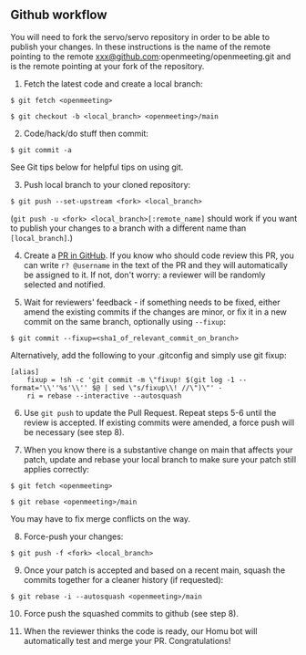 ## Github workflow

You will need to fork the servo/servo repository in order to be able to publish your changes. In these instructions <openmeeting> is the name of the remote pointing to the remote xxx@github.com:openmeeting/openmeeting.git and <fork> is the remote pointing at your fork of the repository.

1. Fetch the latest code and create a local branch:

```$ git fetch <openmeeting>```

```$ git checkout -b <local_branch> <openmeeting>/main```

2. Code/hack/do stuff then commit:

```$ git commit -a ```

See Git tips below for helpful tips on using git.

3. Push local branch to your cloned repository:
```
$ git push --set-upstream <fork> <local_branch> 
```
(```git push -u <fork> <local_branch>[:remote_name]``` should work if you want to publish your changes to a branch with a different name than ```[local_branch]```.)

4. Create a [PR in GitHub](https://docs.github.com/en/pull-requests/collaborating-with-pull-requests/proposing-changes-to-your-work-with-pull-requests/about-pull-requests). If you know who should code review this PR, you can write ```r? @username``` in the text of the PR and they will automatically be assigned to it. If not, don't worry: a reviewer will be randomly selected and notified.

5. Wait for reviewers' feedback - if something needs to be fixed, either amend the existing commits if the changes are minor, or fix it in a new commit on the same branch, optionally using ```--fixup```:

```$ git commit --fixup=<sha1_of_relevant_commit_on_branch>```

Alternatively, add the following to your .gitconfig and simply use git fixup:
```
[alias]
	fixup = !sh -c 'git commit -m \"fixup! $(git log -1 --format='\\''%s'\\'' $@ | sed \"s/fixup\\! //\")\"' -
	ri = rebase --interactive --autosquash
```
6. Use ```git push``` to update the Pull Request. Repeat steps 5-6 until the review is accepted. If existing commits were amended, a force push will be necessary (see step 8).

7. When you know there is a substantive change on main that affects your patch, update <openmeeting> and rebase your local branch to make sure your patch still applies correctly:
```
$ git fetch <openmeeting>

$ git rebase <openmeeting>/main
```
You may have to fix merge conflicts on the way.

8. Force-push your changes:
```
$ git push -f <fork> <local_branch>
```
9. Once your patch is accepted and based on a recent main, squash the commits together for a cleaner history (if requested):
```
$ git rebase -i --autosquash <openmeeting>/main
```
10. Force push the squashed commits to github (see step 8).

11. When the reviewer thinks the code is ready, our Homu bot will automatically test and merge your PR. Congratulations!
